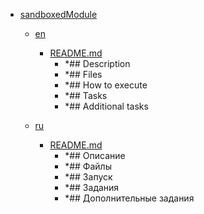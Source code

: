- <a href = "E:\Node_projects\Node_Way\ArchivTSH_2\ArhivTimur_2\InversionOfControl-master\sandboxedModule\cat.sandboxedModule\dir.sandboxedModule.md">sandboxedModule</a>
    - <a href = "E:\Node_projects\Node_Way\ArchivTSH_2\ArhivTimur_2\InversionOfControl-master\sandboxedModule\en\cat.en\dir.en.md">en</a>
        - <a href = "E:\Node_projects\Node_Way\ArchivTSH_2\ArhivTimur_2\InversionOfControl-master\sandboxedModule\en\README.md">README.md</a>
            - *## Description
            - *## Files
            - *## How to execute
            - *## Tasks
            - *## Additional tasks
    
    - <a href = "E:\Node_projects\Node_Way\ArchivTSH_2\ArhivTimur_2\InversionOfControl-master\sandboxedModule\ru\cat.ru\dir.ru.md">ru</a>
        - <a href = "E:\Node_projects\Node_Way\ArchivTSH_2\ArhivTimur_2\InversionOfControl-master\sandboxedModule\ru\README.md">README.md</a>
            - *## Описание
            - *## Файлы
            - *## Запуск
            - *## Задания
            - *## Дополнительные задания
    
